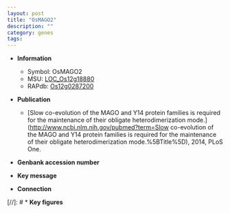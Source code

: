 ```yaml
---
layout: post
title: "OsMAGO2"
description: ""
category: genes
tags: 
---
```


* **Information**  
    + Symbol: OsMAGO2  
    + MSU: [LOC_Os12g18880](http://rice.uga.edu/cgi-bin/ORF_infopage.cgi?orf=LOC_Os12g18880)  
    + RAPdb: [Os12g0287200](https://rapdb.dna.affrc.go.jp/locus/?name=Os12g0287200)  

* **Publication**  
    + [Slow co-evolution of the MAGO and Y14 protein families is required for the maintenance of their obligate heterodimerization mode.](http://www.ncbi.nlm.nih.gov/pubmed?term=Slow co-evolution of the MAGO and Y14 protein families is required for the maintenance of their obligate heterodimerization mode.%5BTitle%5D), 2014, PLoS One.

* **Genbank accession number**  

* **Key message**  

* **Connection**  

[//]: # * **Key figures**  


